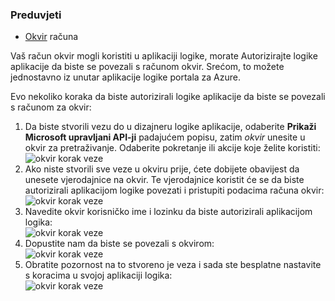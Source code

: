 ### <a name="prerequisites"></a>Preduvjeti

- [Okvir](http://box.com) računa  


Vaš račun okvir mogli koristiti u aplikaciji logike, morate Autorizirajte logike aplikacije da biste se povezali s računom okvir. Srećom, to možete jednostavno iz unutar aplikacije logike portala za Azure.  

Evo nekoliko koraka da biste autorizirali logike aplikacije da biste se povezali s računom za okvir:  
1. Da biste stvorili vezu do u dizajneru logike aplikacije, odaberite **Prikaži Microsoft upravljani API-ji** padajućem popisu, zatim *okvir* unesite u okvir za pretraživanje. Odaberite pokretanje ili akcije koje želite koristiti:  
![okvir korak veze](./media/connectors-create-api-box/box-1.png)  
2. Ako niste stvorili sve veze u okviru prije, ćete dobijete obavijest da unesete vjerodajnice na okvir. Te vjerodajnice koristit će se da biste autorizirali aplikacijom logike povezati i pristupiti podacima računa okvir:  
![okvir korak veze](./media/connectors-create-api-box/box-2.png)  
3. Navedite okvir korisničko ime i lozinku da biste autorizirali aplikacijom logika:  
 ![okvir korak veze](./media/connectors-create-api-box/box-3.png)  
4. Dopustite nam da biste se povezali s okvirom:  
![okvir korak veze](./media/connectors-create-api-box/box-4.png)  
5. Obratite pozornost na to stvoreno je veza i sada ste besplatne nastavite s koracima u svojoj aplikaciji logika:  
![okvir korak veze](./media/connectors-create-api-box/box-5.png)  
